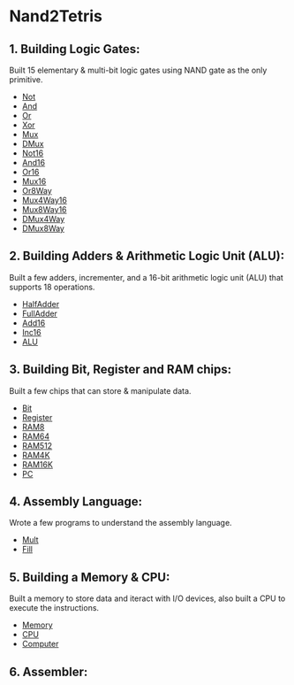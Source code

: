 # Nand2Tetris

## 1. Building Logic Gates:
Built 15 elementary & multi-bit logic gates using NAND gate as the only primitive.
- [Not](./1-logic-gates/Not.hdl)
- [And](./1-logic-gates/And.hdl)
- [Or](./1-logic-gates/Or.hdl)
- [Xor](./1-logic-gates/Xor.hdl)
- [Mux](./1-logic-gates/Mux.hdl)
- [DMux](./1-logic-gates/DMux.hdl)
- [Not16](./1-logic-gates/Not16.hdl)
- [And16](./1-logic-gates/And16.hdl)
- [Or16](./1-logic-gates/Or16.hdl)
- [Mux16](./1-logic-gates/Mux16.hdl)
- [Or8Way](./1-logic-gates/Or8Way.hdl)
- [Mux4Way16](./1-logic-gates/Mux4Way16.hdl)
- [Mux8Way16](./1-logic-gates/Mux8Way16.hdl)
- [DMux4Way](./1-logic-gates/DMux4Way.hdl)
- [DMux8Way](./1-logic-gates/DMux8Way.hdl)

## 2. Building Adders & Arithmetic Logic Unit (ALU):
Built a few adders, incrementer, and a 16-bit arithmetic logic unit (ALU) that supports 18 operations.
- [HalfAdder](./2-alu/HalfAdder.hdl)
- [FullAdder](./2-alu/FullAdder.hdl)
- [Add16](./2-alu/Add16.hdl)
- [Inc16](./2-alu/Inc16.hdl)
- [ALU](./2-alu/ALU.hdl)

## 3. Building Bit, Register and RAM chips:
Built a few chips that can store & manipulate data.
- [Bit](./3-ram/Bit.hdl)
- [Register](./3-ram/Register.hdl)
- [RAM8](./3-ram/RAM8.hdl)
- [RAM64](./3-ram/RAM64.hdl)
- [RAM512](./3-ram/RAM512.hdl)
- [RAM4K](./3-ram/RAM4K.hdl)
- [RAM16K](./3-ram/RAM16K.hdl)
- [PC](./3-ram/PC.hdl)

## 4. Assembly Language:
Wrote a few programs to understand the assembly language.
- [Mult](./4-asm/Mult.asm)
- [Fill](./4-asm/Fill.asm)

## 5. Building a Memory & CPU:
Built a memory to store data and iteract with I/O devices, also built a CPU to execute the instructions.
- [Memory](./5-computer/Memory.hdl)
- [CPU](./5-computer/CPU.hdl)
- [Computer](./5-computer/Computer.hdl)

## 6. Assembler: